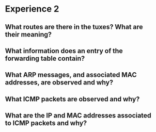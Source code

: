 # Experience 2

## What routes are there in the tuxes? What are their meaning?

## What information does an entry of the forwarding table contain?

## What ARP messages, and associated MAC addresses, are observed and why?

## What ICMP packets are observed and why?

## What are the IP and MAC addresses associated to ICMP packets and why?
